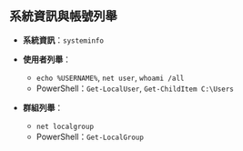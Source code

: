 ## 系統資訊與帳號列舉

- **系統資訊**：`systeminfo`
- **使用者列舉**：
    
    - `echo %USERNAME%`, `net user`, `whoami /all`
    - PowerShell：`Get-LocalUser`, `Get-ChildItem C:\Users`
        
- **群組列舉**：
    
    - `net localgroup`
    - PowerShell：`Get-LocalGroup`